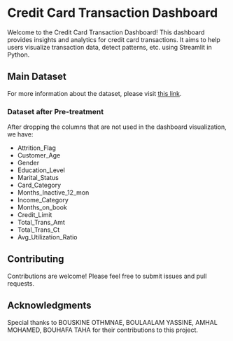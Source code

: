 # Credit Card Transaction Dashboard

Welcome to the Credit Card Transaction Dashboard! This dashboard provides insights and analytics for credit card transactions. It aims to help users visualize transaction data, detect patterns, etc. using Streamlit in Python.

## Main Dataset

For more information about the dataset, please visit [this link](https://www.kaggle.com/datasets/sakshigoyal7/credit-card-customers/data).

### Dataset after Pre-treatment

After dropping the columns that are not used in the dashboard visualization, we have:

- Attrition_Flag
- Customer_Age
- Gender
- Education_Level
- Marital_Status
- Card_Category
- Months_Inactive_12_mon
- Income_Category
- Months_on_book
- Credit_Limit
- Total_Trans_Amt
- Total_Trans_Ct
- Avg_Utilization_Ratio


## Contributing

Contributions are welcome! Please feel free to submit issues and pull requests.

## Acknowledgments

Special thanks to BOUSKINE OTHMNAE, BOULAALAM YASSINE, AMHAL MOHAMED, BOUHAFA TAHA for their contributions to this project.
